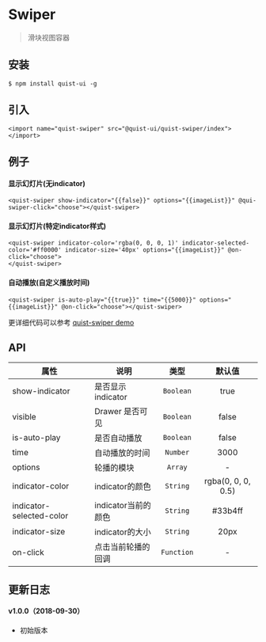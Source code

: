 # Swiper

> 滑块视图容器


## 安装

```
$ npm install quist-ui -g
```

## 引入
```ux
<import name="quist-swiper" src="@quist-ui/quist-swiper/index"></import>
```

## 例子

#### 显示幻灯片(无indicator)

```ux
<quist-swiper show-indicator="{{false}}" options="{{imageList}}" @qui-swiper-click="choose"></quist-swiper>
```

#### 显示幻灯片(特定indicator样式)

```ux
<quist-swiper indicator-color='rgba(0, 0, 0, 1)' indicator-selected-color='#ff0000' indicator-size='40px' options="{{imageList}}" @on-click="choose">
</quist-swiper>
```

#### 自动播放(自定义播放时间)

```ux
<quist-swiper is-auto-play="{{true}}" time="{{5000}}" options="{{imageList}}" @on-click="choose"></quist-swiper>
```


更详细代码可以参考 [quist-swiper demo](https://github.com/JDsecretFE/quist-ui/tree/master/src/Swiper/index.ux)

## API 

| 属性 | 说明 | 类型 | 默认值 |
|-------------|------------|:--------:|:-----:|
| show-indicator | 是否显示indicator | `Boolean` | true |
| visible | Drawer 是否可见 | `Boolean` | false |
| is-auto-play | 是否自动播放 | `Boolean` | false |
| time | 自动播放的时间 | `Number` | 3000 |
| options | 轮播的模块 | `Array` | - |
| indicator-color | indicator的颜色 | `String` | rgba(0, 0, 0, 0.5) |
| indicator-selected-color | indicator当前的颜色 | `String` | #33b4ff |
| indicator-size | indicator的大小 | `String` | 20px |
| on-click | 点击当前轮播的回调 | `Function` | - |

## 更新日志

#### v1.0.0（2018-09-30）
* 初始版本
